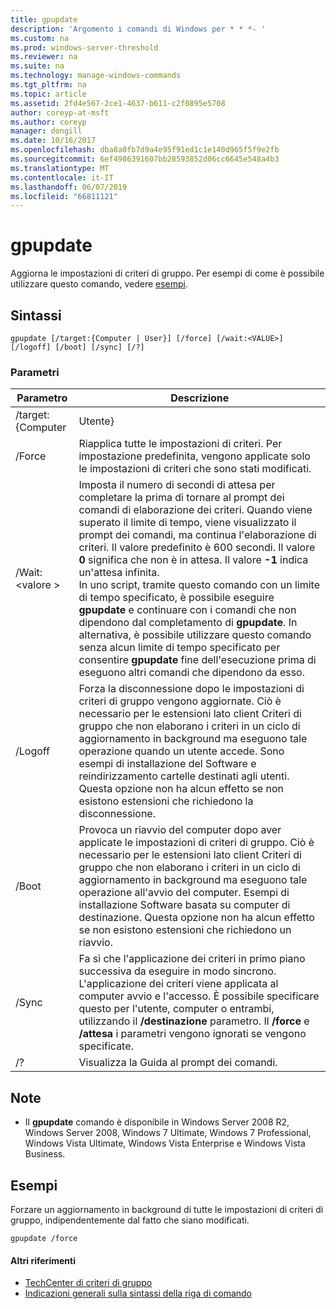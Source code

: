 ```yaml
---
title: gpupdate
description: 'Argomento i comandi di Windows per * * *- '
ms.custom: na
ms.prod: windows-server-threshold
ms.reviewer: na
ms.suite: na
ms.technology: manage-windows-commands
ms.tgt_pltfrm: na
ms.topic: article
ms.assetid: 2fd4e567-2ce1-4637-b611-c2f0895e5708
author: coreyp-at-msft
ms.author: coreyp
manager: dongill
ms.date: 10/16/2017
ms.openlocfilehash: dba8a0fb7d9a4e95f91ed1c1e140d965f5f9e2fb
ms.sourcegitcommit: 6ef4986391607bb28593852d06cc6645e548a4b3
ms.translationtype: MT
ms.contentlocale: it-IT
ms.lasthandoff: 06/07/2019
ms.locfileid: "66811121"
---
```

# <a name="gpupdate"></a>gpupdate

Aggiorna le impostazioni di criteri di gruppo. Per esempi di come è possibile utilizzare questo comando, vedere [esempi](#examples).

## <a name="syntax"></a>Sintassi

```
gpupdate [/target:{Computer | User}] [/force] [/wait:<VALUE>] [/logoff] [/boot] [/sync] [/?]
```

### <a name="parameters"></a>Parametri

|     Parametro     |                                                                                                                                                                                                                                                                                                                             Descrizione                                                                                                                                                                                                                                                                                                                             |
|-------------------|---------------------------------------------------------------------------------------------------------------------------------------------------------------------------------------------------------------------------------------------------------------------------------------------------------------------------------------------------------------------------------------------------------------------------------------------------------------------------------------------------------------------------------------------------------------------------------------------------------------------------------------------------------------------|
| /target:{Computer |                                                                                                                                                                                                                                                                                                                                Utente}                                                                                                                                                                                                                                                                                                                                |
|      /Force       |                                                                                                                                                                                                                                                                                   Riapplica tutte le impostazioni di criteri. Per impostazione predefinita, vengono applicate solo le impostazioni di criteri che sono stati modificati.                                                                                                                                                                                                                                                                                    |
|  /Wait:\<valore >   | Imposta il numero di secondi di attesa per completare la prima di tornare al prompt dei comandi di elaborazione dei criteri. Quando viene superato il limite di tempo, viene visualizzato il prompt dei comandi, ma continua l'elaborazione di criteri. Il valore predefinito è 600 secondi. Il valore **0** significa che non è in attesa. Il valore **-1** indica un'attesa infinita.</br>In uno script, tramite questo comando con un limite di tempo specificato, è possibile eseguire **gpupdate** e continuare con i comandi che non dipendono dal completamento di **gpupdate**. In alternativa, è possibile utilizzare questo comando senza alcun limite di tempo specificato per consentire **gpupdate** fine dell'esecuzione prima di eseguono altri comandi che dipendono da esso. |
|      /Logoff      |                                                                                                                                   Forza la disconnessione dopo le impostazioni di criteri di gruppo vengono aggiornate. Ciò è necessario per le estensioni lato client Criteri di gruppo che non elaborano i criteri in un ciclo di aggiornamento in background ma eseguono tale operazione quando un utente accede. Sono esempi di installazione del Software e reindirizzamento cartelle destinati agli utenti. Questa opzione non ha alcun effetto se non esistono estensioni che richiedono la disconnessione.                                                                                                                                    |
|       /Boot       |                                                                                                                                       Provoca un riavvio del computer dopo aver applicate le impostazioni di criteri di gruppo. Ciò è necessario per le estensioni lato client Criteri di gruppo che non elaborano i criteri in un ciclo di aggiornamento in background ma eseguono tale operazione all'avvio del computer. Esempi di installazione Software basata su computer di destinazione. Questa opzione non ha alcun effetto se non esistono estensioni che richiedono un riavvio.                                                                                                                                        |
|       /Sync       |                                                                                                                                                                              Fa sì che l'applicazione dei criteri in primo piano successiva da eseguire in modo sincrono. L'applicazione dei criteri viene applicata al computer avvio e l'accesso. È possibile specificare questo per l'utente, computer o entrambi, utilizzando il **/destinazione** parametro. Il **/force** e **/attesa** i parametri vengono ignorati se vengono specificate.                                                                                                                                                                               |
|        /?         |                                                                                                                                                                                                                                                                                                                Visualizza la Guida al prompt dei comandi.                                                                                                                                                                                                                                                                                                                 |

## <a name="remarks"></a>Note

-   Il **gpupdate** comando è disponibile in Windows Server 2008 R2, Windows Server 2008, Windows 7 Ultimate, Windows 7 Professional, Windows Vista Ultimate, Windows Vista Enterprise e Windows Vista Business.

## <a name="examples"></a>Esempi

Forzare un aggiornamento in background di tutte le impostazioni di criteri di gruppo, indipendentemente dal fatto che siano modificati.

```
gpupdate /force
```

#### <a name="additional-references"></a>Altri riferimenti

-   [TechCenter di criteri di gruppo](https://go.microsoft.com/fwlink/?LinkID=145531)
-   [Indicazioni generali sulla sintassi della riga di comando](command-line-syntax-key.md)
